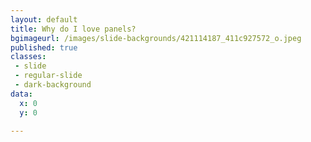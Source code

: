 ```yaml
---
layout: default
title: Why do I love panels?
bgimageurl: /images/slide-backgrounds/421114187_411c927572_o.jpeg
published: true
classes:
 - slide
 - regular-slide
 - dark-background
data:
  x: 0
  y: 0

---
```

